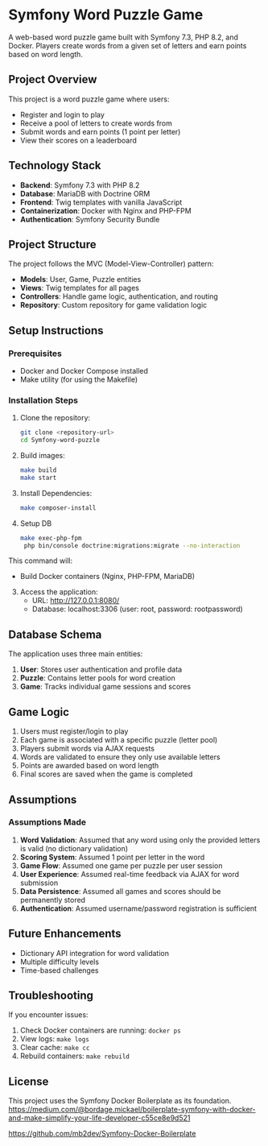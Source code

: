 # Symfony Word Puzzle Game

A web-based word puzzle game built with Symfony 7.3, PHP 8.2, and Docker. Players create words from a given set of letters and earn points based on word length.

## Project Overview

This project is a word puzzle game where users:

- Register and login to play
- Receive a pool of letters to create words from
- Submit words and earn points (1 point per letter)
- View their scores on a leaderboard

## Technology Stack

- **Backend**: Symfony 7.3 with PHP 8.2
- **Database**: MariaDB with Doctrine ORM
- **Frontend**: Twig templates with vanilla JavaScript
- **Containerization**: Docker with Nginx and PHP-FPM
- **Authentication**: Symfony Security Bundle

## Project Structure

The project follows the MVC (Model-View-Controller) pattern:

- **Models**: User, Game, Puzzle entities
- **Views**: Twig templates for all pages
- **Controllers**: Handle game logic, authentication, and routing
- **Repository**: Custom repository for game validation logic

## Setup Instructions

### Prerequisites

- Docker and Docker Compose installed
- Make utility (for using the Makefile)

### Installation Steps

1. Clone the repository:

   ```bash
   git clone <repository-url>
   cd Symfony-word-puzzle
   ```

2. Build images:

   ```bash
   make build
   make start
   ```

3. Install Dependencies:

   ```bash
   make composer-install
   ```

4. Setup DB

   ```bash
   make exec-php-fpm
    php bin/console doctrine:migrations:migrate --no-interaction
   ```

This command will:

- Build Docker containers (Nginx, PHP-FPM, MariaDB)

3. Access the application:
   - URL: http://127.0.0.1:8080/
   - Database: localhost:3306 (user: root, password: rootpassword)

## Database Schema

The application uses three main entities:

1. **User**: Stores user authentication and profile data
2. **Puzzle**: Contains letter pools for word creation
3. **Game**: Tracks individual game sessions and scores

## Game Logic

1. Users must register/login to play
2. Each game is associated with a specific puzzle (letter pool)
3. Players submit words via AJAX requests
4. Words are validated to ensure they only use available letters
5. Points are awarded based on word length
6. Final scores are saved when the game is completed

## Assumptions

### Assumptions Made

1. **Word Validation**: Assumed that any word using only the provided letters is valid (no dictionary validation)
2. **Scoring System**: Assumed 1 point per letter in the word
3. **Game Flow**: Assumed one game per puzzle per user session
4. **User Experience**: Assumed real-time feedback via AJAX for word submission
5. **Data Persistence**: Assumed all games and scores should be permanently stored
6. **Authentication**: Assumed username/password registration is sufficient

## Future Enhancements

- Dictionary API integration for word validation
- Multiple difficulty levels
- Time-based challenges

## Troubleshooting

If you encounter issues:

1. Check Docker containers are running: `docker ps`
2. View logs: `make logs`
3. Clear cache: `make cc`
4. Rebuild containers: `make rebuild`

## License

This project uses the Symfony Docker Boilerplate as its foundation.
https://medium.com/@bordage.mickael/boilerplate-symfony-with-docker-and-make-simplify-your-life-developer-c55ce8e9d521

https://github.com/mb2dev/Symfony-Docker-Boilerplate
